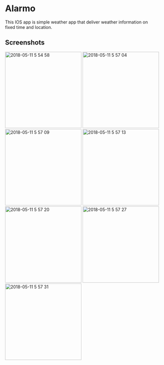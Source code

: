 # Alarmo
This IOS app is simple weather app that deliver weather information on fixed time and location. 

## Screenshots
<p float="left">
<img width="250" alt="2018-05-11 5 54 58" src="https://user-images.githubusercontent.com/35370968/39918727-5e4859a6-554c-11e8-9e6b-c579d86d755d.png">
<img width="250" alt="2018-05-11 5 57 04" src="https://user-images.githubusercontent.com/35370968/39919227-ed635b1c-554d-11e8-92d1-ce27ac967a0d.png">
<img width="250" alt="2018-05-11 5 57 09" src="https://user-images.githubusercontent.com/35370968/39919228-ed8acfee-554d-11e8-8906-aa77e6e9e08a.png">
<img width="250" alt="2018-05-11 5 57 13" src="https://user-images.githubusercontent.com/35370968/39919229-edb6abfa-554d-11e8-91e0-a45515b8d631.png">
<img width="250" alt="2018-05-11 5 57 20" src="https://user-images.githubusercontent.com/35370968/39919230-ede02db8-554d-11e8-962e-6b17afacba56.png">
<img width="250" alt="2018-05-11 5 57 27" src="https://user-images.githubusercontent.com/35370968/39919231-ee086238-554d-11e8-8e89-4a66a73a1e00.png">
<img width="250" alt="2018-05-11 5 57 31" src="https://user-images.githubusercontent.com/35370968/39919232-ee2eb078-554d-11e8-899b-af96497e1fff.png">
</p>

